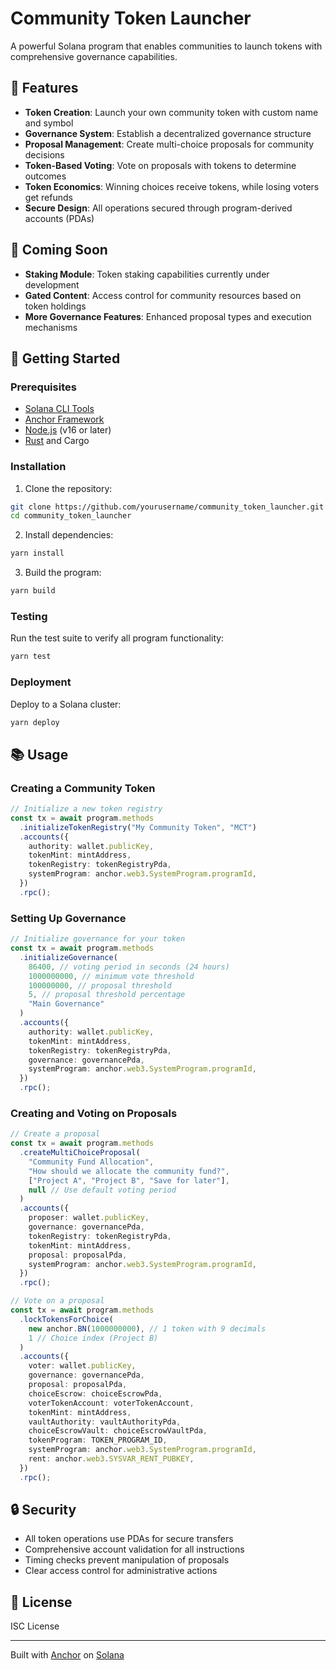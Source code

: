 # Community Token Launcher

A powerful Solana program that enables communities to launch tokens with comprehensive governance capabilities.

## 🌟 Features

- **Token Creation**: Launch your own community token with custom name and symbol
- **Governance System**: Establish a decentralized governance structure
- **Proposal Management**: Create multi-choice proposals for community decisions
- **Token-Based Voting**: Vote on proposals with tokens to determine outcomes
- **Token Economics**: Winning choices receive tokens, while losing voters get refunds
- **Secure Design**: All operations secured through program-derived accounts (PDAs)

## 🚧 Coming Soon

- **Staking Module**: Token staking capabilities currently under development
- **Gated Content**: Access control for community resources based on token holdings
- **More Governance Features**: Enhanced proposal types and execution mechanisms

## 🚀 Getting Started

### Prerequisites

- [Solana CLI Tools](https://docs.solana.com/cli/install-solana-cli-tools)
- [Anchor Framework](https://www.anchor-lang.com/docs/installation)
- [Node.js](https://nodejs.org/) (v16 or later)
- [Rust](https://www.rust-lang.org/tools/install) and Cargo

### Installation

1. Clone the repository:
```bash
git clone https://github.com/yourusername/community_token_launcher.git
cd community_token_launcher
```

2. Install dependencies:
```bash
yarn install
```

3. Build the program:
```bash
yarn build
```

### Testing

Run the test suite to verify all program functionality:
```bash
yarn test
```

### Deployment

Deploy to a Solana cluster:
```bash
yarn deploy
```

## 📚 Usage

### Creating a Community Token

```typescript
// Initialize a new token registry
const tx = await program.methods
  .initializeTokenRegistry("My Community Token", "MCT")
  .accounts({
    authority: wallet.publicKey,
    tokenMint: mintAddress,
    tokenRegistry: tokenRegistryPda,
    systemProgram: anchor.web3.SystemProgram.programId,
  })
  .rpc();
```

### Setting Up Governance

```typescript
// Initialize governance for your token
const tx = await program.methods
  .initializeGovernance(
    86400, // voting period in seconds (24 hours)
    1000000000, // minimum vote threshold
    100000000, // proposal threshold
    5, // proposal threshold percentage
    "Main Governance"
  )
  .accounts({
    authority: wallet.publicKey,
    tokenMint: mintAddress,
    tokenRegistry: tokenRegistryPda,
    governance: governancePda,
    systemProgram: anchor.web3.SystemProgram.programId,
  })
  .rpc();
```

### Creating and Voting on Proposals

```typescript
// Create a proposal
const tx = await program.methods
  .createMultiChoiceProposal(
    "Community Fund Allocation",
    "How should we allocate the community fund?",
    ["Project A", "Project B", "Save for later"],
    null // Use default voting period
  )
  .accounts({
    proposer: wallet.publicKey,
    governance: governancePda,
    tokenRegistry: tokenRegistryPda,
    tokenMint: mintAddress,
    proposal: proposalPda,
    systemProgram: anchor.web3.SystemProgram.programId,
  })
  .rpc();

// Vote on a proposal
const tx = await program.methods
  .lockTokensForChoice(
    new anchor.BN(1000000000), // 1 token with 9 decimals
    1 // Choice index (Project B)
  )
  .accounts({
    voter: wallet.publicKey,
    governance: governancePda,
    proposal: proposalPda,
    choiceEscrow: choiceEscrowPda,
    voterTokenAccount: voterTokenAccount,
    tokenMint: mintAddress,
    vaultAuthority: vaultAuthorityPda,
    choiceEscrowVault: choiceEscrowVaultPda,
    tokenProgram: TOKEN_PROGRAM_ID,
    systemProgram: anchor.web3.SystemProgram.programId,
    rent: anchor.web3.SYSVAR_RENT_PUBKEY,
  })
  .rpc();
```

## 🔒 Security

- All token operations use PDAs for secure transfers
- Comprehensive account validation for all instructions
- Timing checks prevent manipulation of proposals
- Clear access control for administrative actions

## 📜 License

ISC License

---

Built with [Anchor](https://www.anchor-lang.com/) on [Solana](https://solana.com/)